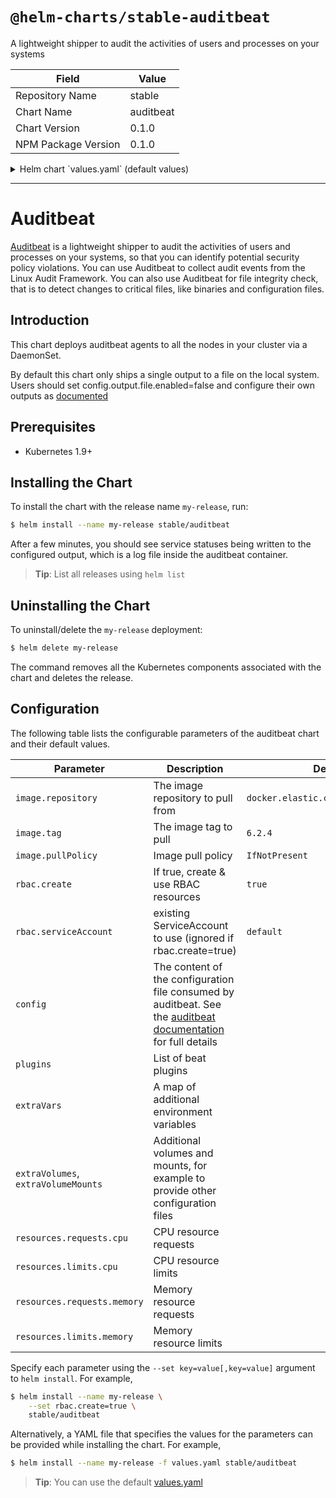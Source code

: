 # `@helm-charts/stable-auditbeat`

A lightweight shipper to audit the activities of users and processes on your systems

| Field               | Value     |
| ------------------- | --------- |
| Repository Name     | stable    |
| Chart Name          | auditbeat |
| Chart Version       | 0.1.0     |
| NPM Package Version | 0.1.0     |

<details>

<summary>Helm chart `values.yaml` (default values)</summary>

```yaml
image:
  repository: docker.elastic.co/beats/auditbeat
  tag: 6.2.4
  pullPolicy: IfNotPresent

config:
  auditbeat.modules:
    - module: auditd
      # keep this 0 and be more selective in auditd rules to rate-limit without dropping audit events
      rate_limit: 0
      # maximum number of audit messages that will be buffered by the kernel
      backlog_limit: 8196
      # See https://www.elastic.co/guide/en/beats/auditbeat/current/auditbeat-module-auditd.html for more info
      audit_rules: |
        # Things that affect identity.
        -w /etc/group -p wa -k identity
        -w /etc/passwd -p wa -k identity
        -w /etc/gshadow -p wa -k identity
        -w /etc/shadow -p wa -k identity
        # Unauthorized access attempts to files (unsuccessful).
        -a always,exit -F arch=b32 -S open,creat,truncate,ftruncate,openat,open_by_handle_at -F exit=-EACCES -F auid>=1000 -F auid!=4294967295 -F key=access
        -a always,exit -F arch=b32 -S open,creat,truncate,ftruncate,openat,open_by_handle_at -F exit=-EPERM -F auid>=1000 -F auid!=4294967295 -F key=access
        -a always,exit -F arch=b64 -S open,truncate,ftruncate,creat,openat,open_by_handle_at -F exit=-EACCES -F auid>=1000 -F auid!=4294967295 -F key=access
        -a always,exit -F arch=b64 -S open,truncate,ftruncate,creat,openat,open_by_handle_at -F exit=-EPERM -F auid>=1000 -F auid!=4294967295 -F key=access
        ## for development
        # failure_mode: log
        # include_raw_message: true
        # include_warnings: true
    - module: file_integrity
      paths:
        - /bin
        - /usr/bin
        - /sbin
        - /usr/sbin
        - /etc

  processors:
    - add_cloud_metadata:

  queue:
    {}
    ## Queue type by name (default 'mem')
    ## The memory queue will present all available events (up to the outputs
    ## bulk_max_size) to the output, the moment the output is ready to server
    ## another batch of events.
    # mem:
    ## Max number of events the queue can buffer.
    # events: 4096
    ## Hints the minimum number of events stored in the queue,
    ## before providing a batch of events to the outputs.
    ## A value of 0 (the default) ensures events are immediately available
    ## to be sent to the outputs.
    # flush.min_events: 2048
    ## Maximum duration after which events are available to the outputs,
    ## if the number of events stored in the queue is < min_flush_events.
    # flush.timeout: 1s

  # When a key contains a period, use this format for setting values on the command line:
  # --set config."output\.file".enabled=false
  output.file:
    path: '/usr/share/auditbeat/data'
    filename: auditbeat
    rotate_every_kb: 10000
    number_of_files: 5

  # output.elasticsearch:
  #  hosts: ["elasticsearch:9200"]
  #  protocol: "https"
  #  username: "elastic"
  #  password: "changeme"

# List of beat plugins
plugins:
  []
  # - kinesis.so

# Additional container arguments
extraArgs:
  []
  # - -d
  # - *

# A map of additional environment variables
extraVars:
  {}
  # test1: "test2"

# Add additional volumes and mounts, for example to read other log files on the host
extraVolumes:
  []
  # - hostPath:
  #     path: /var/log
  #   name: varlog
extraVolumeMounts:
  []
  # - name: varlog
  #   mountPath: /host/var/log
  #   readOnly: true

## Labels to be added to pods
podLabels: {}

## Annotations to be added to pods
podAnnotations: {}

resources:
  {}
  ## We usually recommend not to specify default resources and to leave this as a conscious
  ## choice for the user. This also increases chances charts run on environments with little
  ## resources, such as Minikube. If you do want to specify resources, uncomment the following
  ## lines, adjust them as necessary, and remove the curly braces after 'resources:'.
  # limits:
  #  cpu: 100m
  #  memory: 200Mi
  # requests:
  #  cpu: 100m
  #  memory: 100Mi

## Node labels for pod assignment
## Ref: https://kubernetes.io/docs/concepts/configuration/assign-pod-node/
nodeSelector: {}

## Affinity configuration for pod assignment
## Ref: https://kubernetes.io/docs/concepts/configuration/assign-pod-node/
affinity: {}

rbac:
  # Specifies whether RBAC resources should be created
  create: true

serviceAccount:
  # Specifies whether a ServiceAccount should be created
  create: true
  # The name of the ServiceAccount to use.
  # If not set and create is true, a name is generated using the fullname template
  name:
```

</details>

---

# Auditbeat

[Auditbeat](https://www.elastic.co/guide/en/beats/auditbeat/current/index.html) is a lightweight shipper to audit the activities of users and processes on your systems, so that you can identify potential security policy violations. You can use Auditbeat to collect audit events from the Linux Audit Framework. You can also use Auditbeat for file integrity check, that is to detect changes to critical files, like binaries and configuration files.

## Introduction

This chart deploys auditbeat agents to all the nodes in your cluster via a DaemonSet.

By default this chart only ships a single output to a file on the local system. Users should set config.output.file.enabled=false and configure their own outputs as [documented](https://www.elastic.co/guide/en/beats/auditbeat/current/configuring-output.html)

## Prerequisites

- Kubernetes 1.9+

## Installing the Chart

To install the chart with the release name `my-release`, run:

```bash
$ helm install --name my-release stable/auditbeat
```

After a few minutes, you should see service statuses being written to the configured output, which is a log file inside the auditbeat container.

> **Tip**: List all releases using `helm list`

## Uninstalling the Chart

To uninstall/delete the `my-release` deployment:

```bash
$ helm delete my-release
```

The command removes all the Kubernetes components associated with the chart and deletes the release.

## Configuration

The following table lists the configurable parameters of the auditbeat chart and their default values.

| Parameter                           | Description                                                                                                                                                                                           | Default                             |
| ----------------------------------- | ----------------------------------------------------------------------------------------------------------------------------------------------------------------------------------------------------- | ----------------------------------- |
| `image.repository`                  | The image repository to pull from                                                                                                                                                                     | `docker.elastic.co/beats/auditbeat` |
| `image.tag`                         | The image tag to pull                                                                                                                                                                                 | `6.2.4`                             |
| `image.pullPolicy`                  | Image pull policy                                                                                                                                                                                     | `IfNotPresent`                      |
| `rbac.create`                       | If true, create & use RBAC resources                                                                                                                                                                  | `true`                              |
| `rbac.serviceAccount`               | existing ServiceAccount to use (ignored if rbac.create=true)                                                                                                                                          | `default`                           |
| `config`                            | The content of the configuration file consumed by auditbeat. See the [auditbeat documentation](https://www.elastic.co/guide/en/beats/auditbeat/current/auditbeat-reference-yml.html) for full details |
| `plugins`                           | List of beat plugins                                                                                                                                                                                  |
| `extraVars`                         | A map of additional environment variables                                                                                                                                                             |                                     |
| `extraVolumes`, `extraVolumeMounts` | Additional volumes and mounts, for example to provide other configuration files                                                                                                                       |                                     |
| `resources.requests.cpu`            | CPU resource requests                                                                                                                                                                                 |                                     |
| `resources.limits.cpu`              | CPU resource limits                                                                                                                                                                                   |                                     |
| `resources.requests.memory`         | Memory resource requests                                                                                                                                                                              |                                     |
| `resources.limits.memory`           | Memory resource limits                                                                                                                                                                                |                                     |

Specify each parameter using the `--set key=value[,key=value]` argument to `helm install`. For example,

```bash
$ helm install --name my-release \
    --set rbac.create=true \
    stable/auditbeat
```

Alternatively, a YAML file that specifies the values for the parameters can be provided while installing the chart. For example,

```bash
$ helm install --name my-release -f values.yaml stable/auditbeat
```

> **Tip**: You can use the default [values.yaml](values.yaml)
